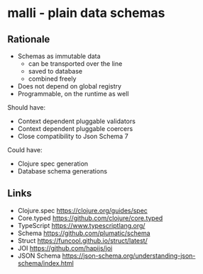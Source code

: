 # malli - plain data schemas

## Rationale
- Schemas as immutable data
  - can be transported over the line
  - saved to database
  - combined freely
- Does not depend on global registry
- Programmable, on the runtime as well

Should have:
- Context dependent pluggable validators
- Context dependent pluggable coercers
- Close compatibility to Json Schema 7

Could have:
- Clojure spec generation
- Database schema generations

## Links

- Clojure.spec https://clojure.org/guides/spec
- Core.typed https://github.com/clojure/core.typed
- TypeScript https://www.typescriptlang.org/
- Schema https://github.com/plumatic/schema
- Struct https://funcool.github.io/struct/latest/
- JOI https://github.com/hapijs/joi
- JSON Schema https://json-schema.org/understanding-json-schema/index.html


